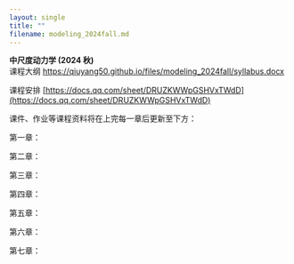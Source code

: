 ```yaml
---
layout: single
title: ""
filename: modeling_2024fall.md
---
```


**中尺度动力学 (2024 秋)**  
课程大纲 <a href="https://qiuyang50.github.io/files/mesoscale_2024fall/syllabus.docx">https://qiuyang50.github.io/files/modeling_2024fall/syllabus.docx</a>

课程安排 [https://docs.qq.com/sheet/DRUZKWWpGSHVxTWdD](https://docs.qq.com/sheet/DRUZKWWpGSHVxTWdD)

课件、作业等课程资料将在上完每一章后更新至下方：

第一章：

第二章：

第三章：

第四章：

第五章：

第六章：

第七章：
